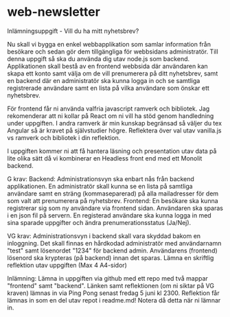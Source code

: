 # web-newsletter

Inlämningsuppgift - Vill du ha mitt nyhetsbrev?

Nu skall vi bygga en enkel webbapplikation som samlar information från besökare och sedan gör dem tillgängliga för webbsidans administratör.
Till denna uppgift så ska du använda dig utav node.js som backend.
Applikationen skall bestå av en frontend webbsida där användaren kan skapa ett konto samt välja om de vill prenumerera på ditt nyhetsbrev, samt en backend där en administratör ska kunna logga in och se samtliga registrerade användare samt en lista på vilka användare som önskar ett nyhetsbrev.

För frontend får ni använda valfria javascript ramverk och bibliotek. Jag rekomenderar att ni kollar på React om ni vill ha stöd genom handledning under uppgiften. 
I andra ramverk är min kunskap begränsad så väljer du tex Angular så är kravet på självstudier högre. Reflektera över val utav vanilla.js vs ramverk och bibliotek i din reflektion.

I uppgiften kommer ni att få hantera läsning och presentation utav data på lite olika sätt då vi kombinerar en Headless front end med ett Monolit backend. 

G krav:
Backend:
Administrationsvyn ska enbart nås från backend applikationen. 
En administratör skall kunna se en lista på samtliga användare samt en sträng (kommaseparerad) på alla mailadresser för dem som valt att prenumerera på nyhetsbrev.
Frontend:
En besökare ska kunna registrerar sig som ny användare via frontend sidan.
Användaren ska sparas i en json fil på servern. 
En registerad användare ska kunna logga in med sina sparade uppgifter och ändra prenumerationsstatus (Ja/Nej).

VG krav:
Administrationsvyn i backend skall vara skyddad bakom en inloggning.
Det skall finnas en hårdkodad administratör med användarnamn "test" samt lösenordet "1234" för backend admin.
Användarens (frontend) lösenord ska krypteras (på backend) innan det sparas.
Lämna en skriftlig reflektion utav uppgiften (Max 4 A4-sidor)

Inlämning: 
Lämna in uppgiften via github med ett repo med två mappar "frontend" samt "backend".
Länken samt reflektionen (om ni siktar på VG kraven) lämnas in via Ping Pong senast fredag 5 juni kl 2300. 
Reflektion får lämnas in som en del utav repot i readme.md! Notera då detta när ni lämnar in.

 
